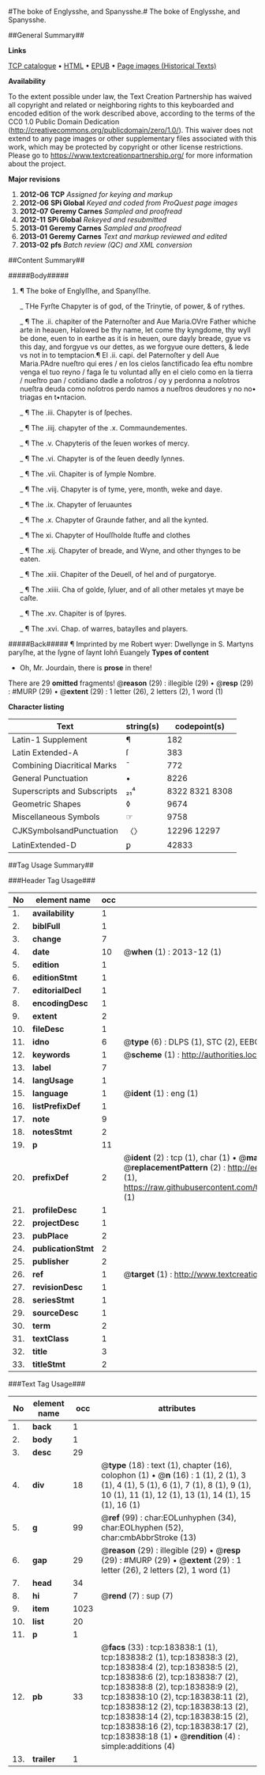 #The boke of Englysshe, and Spanysshe.#
The boke of Englysshe, and Spanysshe.

##General Summary##

**Links**

[TCP catalogue](http://www.ota.ox.ac.uk/tcp/)  • 
[HTML](http://tei.it.ox.ac.uk/tcp/Texts-HTML/free/B08/B08108.html)  • 
[EPUB](http://tei.it.ox.ac.uk/tcp/Texts-EPUB/free/B08/B08108.epub) • 
[Page images (Historical Texts)](https://historicaltexts.jisc.ac.uk/eebo-68222983e)

**Availability**

To the extent possible under law, the Text Creation Partnership has waived all copyright and related or neighboring rights to this keyboarded and encoded edition of the work described above, according to the terms of the CC0 1.0 Public Domain Dedication (http://creativecommons.org/publicdomain/zero/1.0/). This waiver does not extend to any page images or other supplementary files associated with this work, which may be protected by copyright or other license restrictions. Please go to https://www.textcreationpartnership.org/ for more information about the project.

**Major revisions**

1. __2012-06__ __TCP__ *Assigned for keying and markup*
1. __2012-06__ __SPi Global__ *Keyed and coded from ProQuest page images*
1. __2012-07__ __Geremy Carnes__ *Sampled and proofread*
1. __2012-11__ __SPi Global__ *Rekeyed and resubmitted*
1. __2013-01__ __Geremy Carnes__ *Sampled and proofread*
1. __2013-01__ __Geremy Carnes__ *Text and markup reviewed and edited*
1. __2013-02__ __pfs__ *Batch review (QC) and XML conversion*

##Content Summary##

#####Body#####

1. ¶ The boke of Englyſſhe, and Spanyſſhe.

    _ THe Fyrſte Chapyter is of god, of the Trinytie, of power, & of rythes.

    _ ¶ The .ii. chapiter of the Paternoſter and Aue Maria.OVre Father whiche arte in heauen, Halowed be thy name, let come thy kyngdome, thy wyll be done, euen to in earthe as it is in heuen, oure dayly breade, gyue vs this day, and forgyue vs our dettes, as we forgyue oure detters, & lede vs not in to temptacion.¶ El .ii. capi. del Paternoſter y dell Aue Maria.PAdre nueſtro qui eres / en los cielos ſanctificado ſea eftu nombre venga el tuo reyno / faga ſe tu voluntad aſſy en el cielo como en la tierra / nueſtro pan / cotidiano dadle a noſotros / oy y perdonna a noſotros nueſtra deuda como noſotros perdo namos a nueſtros deudores y no no• triagas en t•ntacion.

    _ ¶ The .iii. Chapyter is of ſpeches.

    _ ¶ The .iiij. chapyter of the .x. Commaundementes.

    _ ¶ The .v. Chapyteris of the ſeuen workes of mercy.

    _ ¶ The .vi. Chapyter is of the ſeuen deedly ſynnes.

    _ ¶ The .vii. Chapiter is of ſymple Nombre.

    _ ¶ The .viij. Chapyter is of tyme, yere, month, weke and daye.

    _ ¶ The .ix. Chapyter of ſeruauntes

    _ ¶ The .x. Chapyter of Graunde father, and all the kynted.

    _ ¶ The xi. Chapyter of Houſſholde ſtuffe and clothes

    _ ¶ The .xij. Chapyter of breade, and Wyne, and other thynges to be eaten.

    _ ¶ The .xiii. Chapiter of the Deuell, of hel and of purgatorye.

    _ ¶ The .xiiii. Cha of golde, ſyluer, and of all other metales yt maye be caſte.

    _ ¶ The .xv. Chapiter is of ſpyres.

    _ ¶ The .xvi. Chap. of warres, bataylles and players.

#####Back#####
¶ Imprinted by me Robert wyer: Dwellynge in S. Martyns paryſhe, at the ſygne of ſaynt Iohn̄ Euangely
**Types of content**

  * Oh, Mr. Jourdain, there is **prose** in there!

There are 29 **omitted** fragments! 
 @__reason__ (29) : illegible (29)  •  @__resp__ (29) : #MURP (29)  •  @__extent__ (29) : 1 letter (26), 2 letters (2), 1 word (1)

**Character listing**


|Text|string(s)|codepoint(s)|
|---|---|---|
|Latin-1 Supplement|¶|182|
|Latin Extended-A|ſ|383|
|Combining             Diacritical Marks|̄|772|
|General Punctuation|•|8226|
|Superscripts             and Subscripts|₂₁⁴|8322 8321 8308|
|Geometric Shapes|◊|9674|
|Miscellaneous Symbols|☞|9758|
|CJKSymbolsandPunctuation|〈〉|12296 12297|
|LatinExtended-D|ꝑ|42833|

##Tag Usage Summary##

###Header Tag Usage###

|No|element name|occ|attributes|
|---|---|---|---|
|1.|__availability__|1||
|2.|__biblFull__|1||
|3.|__change__|7||
|4.|__date__|10| @__when__ (1) : 2013-12 (1)|
|5.|__edition__|1||
|6.|__editionStmt__|1||
|7.|__editorialDecl__|1||
|8.|__encodingDesc__|1||
|9.|__extent__|2||
|10.|__fileDesc__|1||
|11.|__idno__|6| @__type__ (6) : DLPS (1), STC (2), EEBO-CITATION (1), OCLC (1), VID (1)|
|12.|__keywords__|1| @__scheme__ (1) : http://authorities.loc.gov/ (1)|
|13.|__label__|7||
|14.|__langUsage__|1||
|15.|__language__|1| @__ident__ (1) : eng (1)|
|16.|__listPrefixDef__|1||
|17.|__note__|9||
|18.|__notesStmt__|2||
|19.|__p__|11||
|20.|__prefixDef__|2| @__ident__ (2) : tcp (1), char (1)  •  @__matchPattern__ (2) : ([0-9\-]+):([0-9IVX]+) (1), (.+) (1)  •  @__replacementPattern__ (2) : http://eebo.chadwyck.com/downloadtiff?vid=$1&page=$2 (1), https://raw.githubusercontent.com/textcreationpartnership/Texts/master/tcpchars.xml#$1 (1)|
|21.|__profileDesc__|1||
|22.|__projectDesc__|1||
|23.|__pubPlace__|2||
|24.|__publicationStmt__|2||
|25.|__publisher__|2||
|26.|__ref__|1| @__target__ (1) : http://www.textcreationpartnership.org/docs/. (1)|
|27.|__revisionDesc__|1||
|28.|__seriesStmt__|1||
|29.|__sourceDesc__|1||
|30.|__term__|2||
|31.|__textClass__|1||
|32.|__title__|3||
|33.|__titleStmt__|2||


###Text Tag Usage###

|No|element name|occ|attributes|
|---|---|---|---|
|1.|__back__|1||
|2.|__body__|1||
|3.|__desc__|29||
|4.|__div__|18| @__type__ (18) : text (1), chapter (16), colophon (1)  •  @__n__ (16) : 1 (1), 2 (1), 3 (1), 4 (1), 5 (1), 6 (1), 7 (1), 8 (1), 9 (1), 10 (1), 11 (1), 12 (1), 13 (1), 14 (1), 15 (1), 16 (1)|
|5.|__g__|99| @__ref__ (99) : char:EOLunhyphen (34), char:EOLhyphen (52), char:cmbAbbrStroke (13)|
|6.|__gap__|29| @__reason__ (29) : illegible (29)  •  @__resp__ (29) : #MURP (29)  •  @__extent__ (29) : 1 letter (26), 2 letters (2), 1 word (1)|
|7.|__head__|34||
|8.|__hi__|7| @__rend__ (7) : sup (7)|
|9.|__item__|1023||
|10.|__list__|20||
|11.|__p__|1||
|12.|__pb__|33| @__facs__ (33) : tcp:183838:1 (1), tcp:183838:2 (1), tcp:183838:3 (2), tcp:183838:4 (2), tcp:183838:5 (2), tcp:183838:6 (2), tcp:183838:7 (2), tcp:183838:8 (2), tcp:183838:9 (2), tcp:183838:10 (2), tcp:183838:11 (2), tcp:183838:12 (2), tcp:183838:13 (2), tcp:183838:14 (2), tcp:183838:15 (2), tcp:183838:16 (2), tcp:183838:17 (2), tcp:183838:18 (1)  •  @__rendition__ (4) : simple:additions (4)|
|13.|__trailer__|1||
